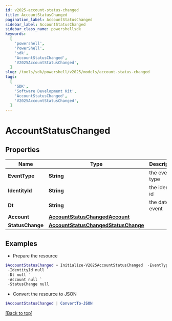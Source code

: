 ```yaml
---
id: v2025-account-status-changed
title: AccountStatusChanged
pagination_label: AccountStatusChanged
sidebar_label: AccountStatusChanged
sidebar_class_name: powershellsdk
keywords:
  [
    'powershell',
    'PowerShell',
    'sdk',
    'AccountStatusChanged',
    'V2025AccountStatusChanged',
  ]
slug: /tools/sdk/powershell/v2025/models/account-status-changed
tags:
  [
    'SDK',
    'Software Development Kit',
    'AccountStatusChanged',
    'V2025AccountStatusChanged',
  ]
---
```


# AccountStatusChanged

## Properties

| Name | Type | Description | Notes |
| --- | --- | --- | --- |
| **EventType** | **String** | the event type | [optional] |
| **IdentityId** | **String** | the identity id | [optional] |
| **Dt** | **String** | the date of event | [optional] |
| **Account** | [**AccountStatusChangedAccount**](account-status-changed-account) |  | [optional] |
| **StatusChange** | [**AccountStatusChangedStatusChange**](account-status-changed-status-change) |  | [optional] |

## Examples

- Prepare the resource

```powershell
$AccountStatusChanged = Initialize-V2025AccountStatusChanged  -EventType null `
 -IdentityId null `
 -Dt null `
 -Account null `
 -StatusChange null
```

- Convert the resource to JSON

```powershell
$AccountStatusChanged | ConvertTo-JSON
```

[[Back to top]](#)
